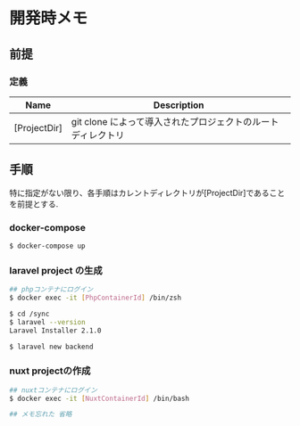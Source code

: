 # 開発時メモ

## 前提

### 定義
| Name | Description |
| --- | --- |
| [ProjectDir] | git clone によって導入されたプロジェクトのルートディレクトリ |

## 手順

特に指定がない限り、各手順はカレントディレクトリが[ProjectDir]であることを前提とする.

### docker-compose 
```bash
$ docker-compose up
```

### laravel project の生成
```bash 
## phpコンテナにログイン
$ docker exec -it [PhpContainerId] /bin/zsh

$ cd /sync
$ laravel --version 
Laravel Installer 2.1.0

$ laravel new backend
```

### nuxt projectの作成
```bash
## nuxtコンテナにログイン
$ docker exec -it [NuxtContainerId] /bin/bash

## メモ忘れた 省略
```